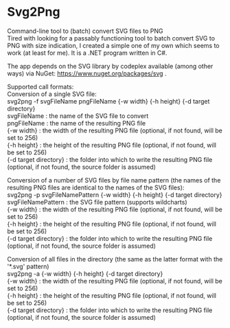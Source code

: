 # Svg2Png
Command-line tool to (batch) convert SVG files to PNG  
Tired with looking for a passably functioning tool to batch convert SVG to PNG with size indication, I created a simple one of my own which seems to work (at least for me). It is a .NET program written in C#.  

The app depends on the SVG library by codeplex available (among other ways) via NuGet: https://www.nuget.org/packages/svg .  

 Supported call formats:  
  Conversion of a single SVG file:  
  svg2png -f svgFileName pngFileName {-w width} {-h height} {-d target directory}  
		svgFileName				: the name of the SVG file to convert  
		pngFileName				: the name of the resulting PNG file  
		{-w width}				: the width of the resulting PNG file (optional, if not found, will be set to 256)  
		{-h height}	: the height of the resulting PNG file (optional, if not found, will be set to 256)  
		{-d target directory}	: the folder into which to write the resulting PNG file (optional, if not found, the source folder is assumed)  
 
  Conversion of a number of SVG files by file name pattern (the names of the resulting PNG files are identical to the names of the SVG files):  
  svg2png -p svgFileNamePattern {-w width} {-h height} {-d target directory}  
		svgFileNamePattern		: the SVG file pattern (supports wildcharts)  
		{-w width}				: the width of the resulting PNG file (optional, if not found, will be set to 256)  
		{-h height}				: the height of the resulting PNG file (optional, if not found, will be set to 256)  
		{-d target directory}	: the folder into which to write the resulting PNG file (optional, if not found, the source folder is assumed)  
		
  Conversion of all files in the directory (the same as the latter format with the '*.svg' pattern)  
  svg2png -a {-w width} {-h height} {-d target directory}  
  {-w width}					: the width of the resulting PNG file (optional, if not found, will be set to 256)  
	 {-h height}				: the height of the resulting PNG file (optional, if not found, will be set to 256)  
	 {-d target directory}		: the folder into which to write the resulting PNG file (optional, if not found, the source folder is assumed)
   
